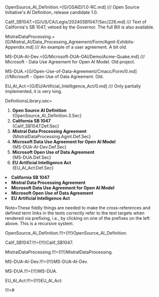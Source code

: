 OpenSource_AI_Definition.=[G/OSAID/1.0-RC.md] /// Open Source Initiative's  AI Definition, release candidate 1.0.

Calif_SB1047.=[G/US/CA/Legis/20240SB1047/Sec/226.md] /// Text of California's SB 1047, vetoed by the Governor.  The full Bill is also available.

MistralDataProcessing.=[G/Mistral_AI/Data_Processing_Agreement/Form/Agmt-Exhibits-Appendix.md] /// An example of a user agreement.  A bit old.

MS-DUA-AI-Dev.=[G/Microsoft-DUA-OAI/Demo/Acme-Quake.md] /// Microsoft - Data Use Agreement for Open AI Model. Old project.

MS-DUA.=[G/Open-Use-of-Data-Agreement/Cmacc/Form/0.md] ///Microsoft - Open Use of Data Agreement.  Old.

EU_AI_Act:=[G/EU/Artificial_Intelligence_Act/0.md] /// Only partially implemented, it is very long.

DefinitionsLibrary.sec=<ol><li><b>Open Source AI Definition</b><br>{OpenSource_AI_Definition.3.Sec}</li><li><b>California SB 1047</b><br>{Calif_SB1047.Def.Sec}</li><li><b>Mistral Data Processing Agreement</b><br>{MistralDataProcessing.Agmt.Def.Sec}</li><li><b>Microsoft Data Use Agreement for Open AI Model</b><br>{MS-DUA-AI-Dev.Def.Sec}</li><li><b>Microsoft Open Use of Data Agreement</b><br>{MS-DUA.Def.Sec}</li><li><b>EU Artificial Intelligence Act</b><br>{EU_AI_Act:Def.Sec}</li></ol>


</li><li><b>California SB 1047</b></li><li><b>Mistral Data Processing Agreement</b></li><li><b>Microsoft Data Use Agreement for Open AI Model</b></li><li><b>Microsoft Open Use of Data Agreement</b></li><li><b>EU Artificial Intelligence Act</b></li></ol>

Note=These fiddly things are needed to make the cross-references and defined term links in the texts correctly refer to the text targets when rendered via prefixing, i.e., by clicking on one of the prefixes on the left above.  This is a recursive system.    

OpenSource_AI_Definition.!!!={!!!}OpenSource_AI_Definition.

Calif_SB1047.!!!={!!!}Calif_SB1047.

MistralDataProcessing.!!!={!!!}MistralDataProcessing.

MS-DUA-AI-Dev.!!!={!!!}MS-DUA-AI-Dev.

MS-DUA.!!!={!!!}MS-DUA.

EU_AI_Act:!!!={!!!}EU_AI_Act:


!!!=#
